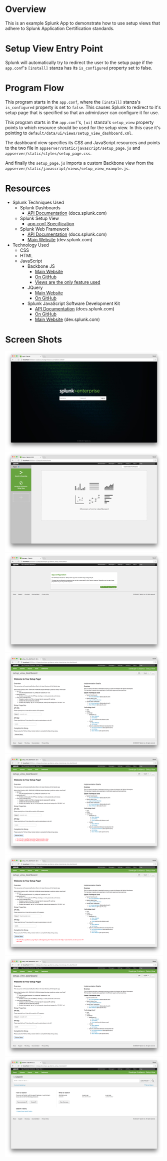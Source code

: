 # Overview

This is an example Splunk App to demonstrate how to use setup views that adhere to Splunk Application Certification standards.

# Setup View Entry Point

Splunk will automatically try to redirect the user to the setup page if the `app.conf`'s `[install]` stanza has its `is_configured` property set to false.

# Program Flow

This program starts in the `app.conf`, where the `[install]` stanza's `is_configured` property is set to `false`. This causes Splunk to redirect to it's setup page that is specified so that an admin/user can configure it for use.

This program starts in the `app.conf`'s, `[ui]` stanza's `setup_view` property points to which resource should be used for the setup view. In this case it's pointing to `default/data/ui/views/setup_view_dashboard.xml`.

The dashboard view specifies its CSS and JavaScript resources and points to the two file in `appserver/static/javascript/setup_page.js` and `appserver/static/styles/setup_page.css`.

And finally the `setup_page.js` imports a custom Backbone view from the `appserver/static/javascript/views/setup_view_example.js`.

# Resources
- Splunk Techniques Used
    - Splunk Dashboards
        - [API Documentation](http://docs.splunk.com/Documentation/SplunkCloud/latest/Viz/PanelreferenceforSimplifiedXML) (docs.splunk.com)
    - Splunk Setup View
        - [app.conf Specification](http://docs.splunk.com/Documentation/Splunk/6.6.3/admin/Appconf#.5Bui.5D)
    - Splunk Web Framework
        - [API Documentation](http://docs.splunk.com/Documentation/WebFramework) (docs.splunk.com)
        - [Main Website](http://dev.splunk.com/webframework) (dev.splunk.com)
- Technology Used
    - CSS
    - HTML
    - JavaScript
        - Backbone JS
            - [Main Website](http://backbonejs.org/)
            - [On GitHub](https://github.com/jashkenas/backbone/)
            - [Views are the only feature used](http://backbonejs.org/#View)
        - JQuery
            - [Main Website](http://jquery.com/)
            - [On GitHub](https://github.com/jquery/jquery/)
        - Splunk JavaScript Software Development Kit
            - [API Documentation](http://docs.splunk.com/Documentation/JavaScriptSDK) (docs.splunk.com)
            - [On GitHub](https://github.com/splunk/splunk-sdk-javascript)
            - [Main Website](http://dev.splunk.com/javascript) (dev.splunk.com)

# Screen Shots

![Log-In Screen](/screenshots/01-login.png "Log-In Screen")  
![Select App](/screenshots/02-select_app.png "Select App")  
![Begin Setup](/screenshots/03-begin_setup.png "Begin Setup")  
![Setup View Landing Page](/screenshots/04-setup_view_landing_page.png "Setup View Landing Page")  
![Empty Inputs](/screenshots/05-empty_inputs.png "Empty Inputs")  
![Http Inputs](/screenshots/06-http_input.png "Http Input")  
![Valid Inputs](/screenshots/07-valid_inputs.png "Valid Inputs")  
![Final Landing Page](/screenshots/08-final_landing_page.png "Final Landing Page")  
